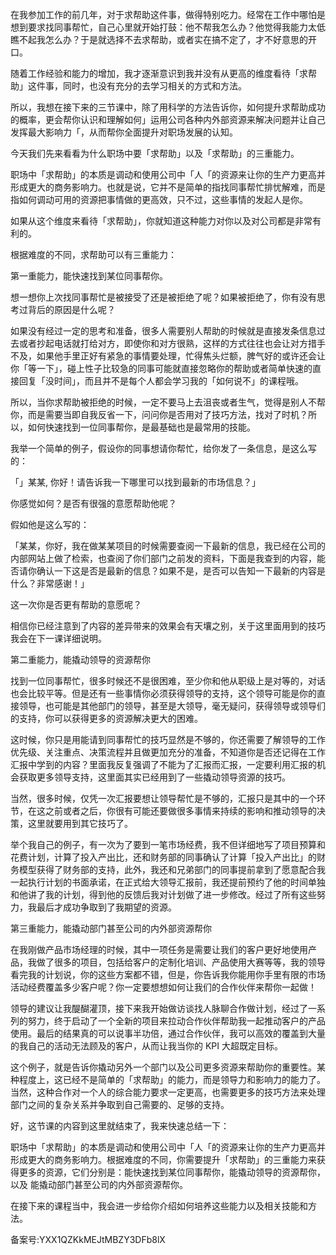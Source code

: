 在我参加工作的前几年，对于求帮助这件事，做得特别吃力。经常在工作中哪怕是想到要求找同事帮忙，自己心里就开始打鼓：他不帮我怎么办？他觉得我能力太低瞧不起我怎么办？于是就选择不去求帮助，或者实在搞不定了，才不好意思的开口。

随着工作经验和能力的增加，我才逐渐意识到我并没有从更高的维度看待「求帮助」这件事，同时，也没有充分的去学习相关的方式和方法。

所以，我想在接下来的三节课中，除了用科学的方法告诉你，如何提升求帮助成功的概率，更会帮你认识和理解如何」运用公司各种内外部资源来解决问题并让自己发挥最大影响力「，从而帮你全面提升对职场发展的认知。

今天我们先来看看为什么职场中要「求帮助」以及「求帮助」的三重能力。

职场中「求帮助」的本质是调动和使用公司中「人「的资源来让你的生产力更高并形成更大的商务影响力。也就是说，它并不是简单的指找同事帮忙排忧解难，而是指如何调动可用的资源把事情做的更高效，只不过，这些事情的发起人是你。

如果从这个维度来看待「求帮助」，你就知道这种能力对你以及对公司都是非常有利的。

根据难度的不同，求帮助可以有三重能力：

第一重能力，能快速找到某位同事帮你。

想一想你上次找同事帮忙是被接受了还是被拒绝了呢？如果被拒绝了，你有没有思考过背后的原因是什么呢？

如果没有经过一定的思考和准备，很多人需要别人帮助的时候就是直接发条信息过去或者抄起电话就打给对方，即使你和对方很熟，这样的方式往往也会让对方措手不及，如果他手里正好有紧急的事情要处理，忙得焦头烂额，脾气好的或许还会让你「等一下」，碰上性子比较急的同事可能就直接忽略你的帮助或者简单快速的直接回复「没时间」，而且并不是每个人都会学习我的「如何说不」的课程哦。

所以，当你求帮助被拒绝的时候，一定不要马上去沮丧或者生气，觉得是别人不帮你，而是需要当即自我反省一下，问问你是否用对了技巧方法，找对了时机？所以，如何快速找到一位同事帮你，是最基础也是最常用的技能。

我举一个简单的例子，假设你的同事想请你帮忙，给你发了一条信息，是这么写的：

「」某某, 你好！请告诉我一下哪里可以找到最新的市场信息？」

你感觉如何？是否有很强的意愿帮助他呢？

假如他是这么写的：

「某某，你好，我在做某某项目的时候需要查阅一下最新的信息，我已经在公司的内部网站上做了检索，也查阅了你们部门之前发的资料，下面是我查到的内容，能否请你确认一下这是否是最新的信息？如果不是，是否可以告知一下最新的内容是什么？非常感谢！」

这一次你是否更有帮助的意愿呢？

相信你已经注意到了内容的差异带来的效果会有天壤之别，关于这里面用到的技巧我会在下一课详细说明。

第二重能力，能撬动领导的资源帮你

找到一位同事帮忙，很多时候还不是很困难，至少你和他从职级上是对等的，对话也会比较平等。但是还有一些事情你必须获得领导的支持，这个领导可能是你的直接领导，也可能是其他部门的领导，甚至是大领导，毫无疑问，获得领导或领导们的支持，你可以获得更多的资源解决更大的困难。

这时候，你只是用能请到同事帮忙的技巧显然是不够的，你还需要了解领导的工作优先级、关注重点、决策流程并且做更加充分的准备，不知道你是否还记得在工作汇报中学到的内容？里面我反复强调了不能为了汇报而汇报，一定要利用汇报的机会获取更多领导支持，这里面其实已经用到了一些撬动领导资源的技巧。

当然，很多时候，仅凭一次汇报要想让领导帮忙是不够的，汇报只是其中的一个环节，在这之前或者之后，你很有可能还要做很多事情来持续的影响和推动领导的决策，这里就要用到其它技巧了。

举个我自己的例子，有一次为了要到一笔市场经费，我不但详细地写了项目预算和花费计划，计算了投入产出比，还和财务部的同事确认了计算「投入产出比」的财务模型获得了财务部的支持，此外，我还和兄弟部门的同事提前拿到了愿意配合我一起执行计划的书面承诺，在正式给大领导汇报前，我还提前预约了他的时间单独和他讲了我的计划，得到他的反馈后我对计划做了进一步修改。经过了所有这些努力，我最后才成功争取到了我期望的资源。

第三重能力，能撬动部门甚至公司的内外部资源帮你

在我刚做产品市场经理的时候，其中一项任务是需要让我们的客户更好地使用产品，我做了很多的项目，包括给客户的定制化培训、产品使用大赛等等，我的领导看完我的计划说，你的这些方案都不错，但是，你告诉我你能用你手里有限的市场活动经费覆盖多少客户呢？你一定要想想如何让我们的合作伙伴来帮你一起做！

领导的建议让我醍醐灌顶，接下来我开始做访谈找人脉聊合作做计划，经过了一系列的努力，终于启动了一个全新的项目来拉动合作伙伴帮助我一起推动客户的产品使用。最后的结果真的可以说事半功倍，通过合作伙伴，我可以高效的覆盖到大量的我自己的活动无法顾及的客户，从而让我当你的 KPI 大超既定目标。

这个例子，就是告诉你撬动另外一个部门以及公司更多资源来帮助你的重要性。某种程度上，这已经不是简单的「求帮助」的能力，而是领导力和影响力的能力了。当然，这种合作对一个人的综合能力要求一定更高，也需要更多的技巧方法来处理部门之间的复杂关系并争取到自己需要的、足够的支持。

好，这节课的内容到这里就结束了，我来快速总结一下：

职场中「求帮助」的本质是调动和使用公司中「人「的资源来让你的生产力更高并形成更大的商务影响力。根据难度的不同，你需要提升「求帮助」的三重能力来获得更多的资源，它们分别是：能快速找到某位同事帮你，能撬动领导的资源帮你，以及 能撬动部门甚至公司的内外部资源帮你。

在接下来的课程当中，我会进一步给你介绍如何培养这些能力以及相关技能和方法。

备案号:YXX1QZKkMEJtMBZY3DFb8lX